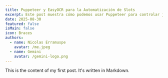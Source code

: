 ```yaml
---
title: Puppeteer y EasyOCR para la Automatización de Slots
excerpt: Este post muestra cómo podemos usar Puppeteer para controlar juegos de tragamonedas mientras EasyOCR extrae datos en tiempo real, conectando los resultados de los giros a modelos locales de Ollama para sugerencias.
date: 2025-08-30
featured: false
isMain: false
icon: Braces
authors:
  - name: Nicolas Erramuspe
    avatar: /me.jpeg
  - name: Gemini
    avatar: /gemini-logo.png
---
```


This is the content of my first post. It's written in Markdown.
